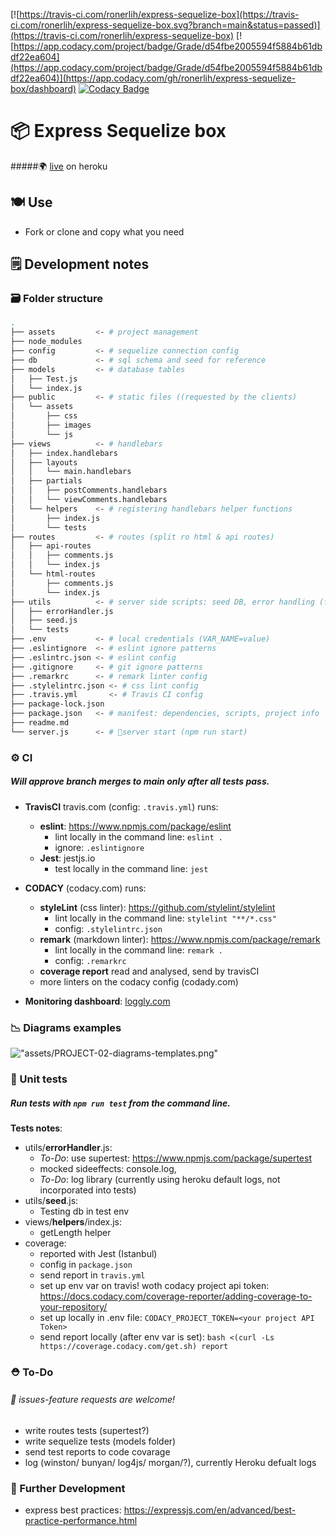 [![https://travis-ci.com/ronerlih/express-sequelize-box](https://travis-ci.com/ronerlih/express-sequelize-box.svg?branch=main&status=passed)](https://travis-ci.com/ronerlih/express-sequelize-box) [![https://app.codacy.com/project/badge/Grade/d54fbe2005594f5884b61dbdf22ea604](https://app.codacy.com/project/badge/Grade/d54fbe2005594f5884b61dbdf22ea604)](https://app.codacy.com/gh/ronerlih/express-sequelize-box/dashboard) [![Codacy Badge](https://app.codacy.com/project/badge/Coverage/d54fbe2005594f5884b61dbdf22ea604)](https://www.codacy.com/gh/ronerlih/express-sequelize-box/dashboard?utm_source=github.com&utm_medium=referral&utm_content=ronerlih/express-sequelize-box&utm_campaign=Badge_Coverage)

# 📦 Express Sequelize box

#####:earth_africa: [live](https://express-sequelize-box.herokuapp.com/) on heroku
## 🍽 Use
-   Fork or clone and copy what you need

## 🗒️ Development notes

### 🗃️ Folder structure
```sh
.
├── assets         <- # project management
├── node_modules
├── config         <- # sequelize connection config
├── db             <- # sql schema and seed for reference
├── models         <- # database tables
│   ├── Test.js
│   └── index.js
├── public         <- # static files ((requested by the clients) 
│   └── assets
│       ├── css
│       ├── images
│       └── js
├── views          <- # handlebars
│   ├── index.handlebars
│   ├── layouts
│   │   └── main.handlebars
│   ├── partials
│   │   ├── postComments.handlebars 
│   │   └── viewComments.handlebars
│   └── helpers    <- # registering handlebars helper functions
│       ├── index.js
│       └── tests
├── routes         <- # routes (split ro html & api routes)
│   ├── api-routes
│   │   ├── comments.js
│   │   └── index.js
│   └── html-routes
│       ├── comments.js
│       └── index.js
├── utils          <- # server side scripts: seed DB, error handling (for now)
│   ├── errorHandler.js
│   ├── seed.js
│   └── tests
├── .env           <- # local credentials (VAR_NAME=value)
├── .eslintignore  <- # eslint ignore patterns 
├── .eslintrc.json <- # eslint config
├── .gitignore     <- # git ignore patterns
├── .remarkrc      <- # remark linter config
├── .stylelintrc.json <- # css lint config
├── .travis.yml       <- # Travis CI config
├── package-lock.json
├── package.json   <- # manifest: dependencies, scripts, project info
├── readme.md      
└── server.js      <- # 🚀server start (npm run start)
```

### ⚙️ CI
##### Will approve branch merges to *main* only after all tests pass. 

-   **TravisCI** travis.com (config: `.travis.yml`) runs:
    -   **eslint**: https://www.npmjs.com/package/eslint
        -   lint locally in the command line: `eslint .`
        -   ignore: `.eslintignore`
    -   **Jest**: jestjs.io
        -   test locally in the command line: `jest`
       
-   **CODACY** (codacy.com) runs:
      -   **styleLint** (css linter): https://github.com/stylelint/stylelint
          -   lint locally in the command line: `stylelint "**/*.css"` 
          -   config: `.stylelintrc.json`
      -   **remark** (markdown linter): https://www.npmjs.com/package/remark
          -   lint locally in the command line: `remark .` 
          -   config: `.remarkrc`
      -   **coverage report** read and analysed, send by travisCI
      -   more linters on the codacy config (codady.com)
-   **Monitoring dashboard**: [loggly.com](https://ronerlih.loggly.com/search?terms=tag:heroku&from=-20m&until=now&source_group=&newtab=1#terms=&from=2020-11-07T12:03:00.296Z&until=2020-11-07T13:03:00.296Z&source_group=)

### 📉 Diagrams examples 

!["assets/PROJECT-02-diagrams-templates.png"](assets/PROJECT-02-diagrams-templates.png)

### 🧪 Unit tests
##### Run tests with `npm run test` from the command line.
**Tests notes**:
-   utils/**errorHandler**.js:
    -   *To-Do*: use supertest: https://www.npmjs.com/package/supertest
    -   mocked sideeffects: console.log, 
    -   *To-Do*: log library (currently using heroku default logs, not incorporated into tests)
-   utils/**seed**.js:
    -   Testing db in test env
-   views/**helpers**/index.js: 
    -   getLength helper
-   coverage:
    -   reported with Jest (Istanbul)
    -   config in `package.json`
    -   send report in `travis.yml`
    -   set up env var on travis! woth codacy project api token: https://docs.codacy.com/coverage-reporter/adding-coverage-to-your-repository/
    -   set up locally in .env file: `CODACY_PROJECT_TOKEN=<your project API Token>`
    -   send report locally (after env var is set): `bash <(curl -Ls https://coverage.codacy.com/get.sh) report`


### ⛑️ To-Do 
###### 🌟 issues-feature requests are welcome!

-   write routes tests (supertest?)
-   write sequelize tests (models folder)
-   send test reports to code covarage
-   log (winston/ bunyan/ log4js/ morgan/?), currently Heroku defualt logs


### 🔮 Further Development

-   express best practices: https://expressjs.com/en/advanced/best-practice-performance.html
